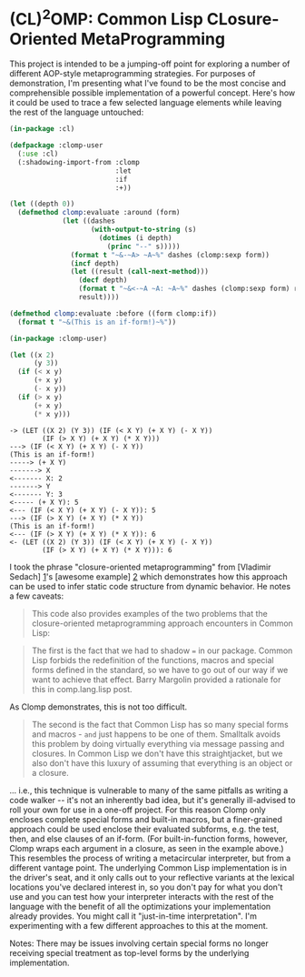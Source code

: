 (CL)<sup>2</sup>OMP: Common Lisp CLosure-Oriented MetaProgramming
=================================================================

This project is intended to be a jumping-off point for exploring a number of different AOP-style metaprogramming strategies. For purposes of demonstration, I'm presenting what I've found to be the most concise and comprehensible possible implementation of a powerful concept. Here's how it could be used to trace a few selected language elements while leaving the rest of the language untouched:

```lisp
(in-package :cl)

(defpackage :clomp-user
  (:use :cl)
  (:shadowing-import-from :clomp
                          :let
                          :if
                          :+))

(let ((depth 0))
  (defmethod clomp:evaluate :around (form)
             (let ((dashes
                    (with-output-to-string (s)
                      (dotimes (i depth)
                        (princ "--" s)))))
               (format t "~&-~A> ~A~%" dashes (clomp:sexp form))
               (incf depth)
               (let ((result (call-next-method)))
                 (decf depth)
                 (format t "~&<-~A ~A: ~A~%" dashes (clomp:sexp form) result)
                 result))))

(defmethod clomp:evaluate :before ((form clomp:if))
  (format t "~&(This is an if-form!)~%"))

(in-package :clomp-user)

(let ((x 2)
      (y 3))
  (if (< x y)
      (+ x y)
      (- x y))
  (if (> x y)
      (+ x y)
      (* x y)))
```

```
-> (LET ((X 2) (Y 3)) (IF (< X Y) (+ X Y) (- X Y))
        (IF (> X Y) (+ X Y) (* X Y)))
---> (IF (< X Y) (+ X Y) (- X Y))
(This is an if-form!)
-----> (+ X Y)
-------> X
<------- X: 2
-------> Y
<------- Y: 3
<----- (+ X Y): 5
<--- (IF (< X Y) (+ X Y) (- X Y)): 5
---> (IF (> X Y) (+ X Y) (* X Y))
(This is an if-form!)
<--- (IF (> X Y) (+ X Y) (* X Y)): 6
<- (LET ((X 2) (Y 3)) (IF (< X Y) (+ X Y) (- X Y))
        (IF (> X Y) (+ X Y) (* X Y))): 6
```

I took the phrase "closure-oriented metaprogramming" from [Vladimir Sedach] [1]'s [awesome example] [2] which demonstrates how this approach can be used to infer static code structure from dynamic behavior. He notes a few caveats:

> This code also provides examples of the two problems that the closure-oriented metaprogramming approach encounters in Common Lisp:

> The first is the fact that we had to shadow `=` in our package. Common Lisp forbids the redefinition of the functions, macros and special forms defined in the standard, so we have to go out of our way if we want to achieve that effect. Barry Margolin provided a rationale for this in comp.lang.lisp post.

As Clomp demonstrates, this is not too difficult.

> The second is the fact that Common Lisp has so many special forms and macros - `and` just happens to be one of them. Smalltalk avoids this problem by doing virtually everything via message passing and closures. In Common Lisp we don't have this straightjacket, but we also don't have this luxury of assuming that everything is an object or a closure.

... i.e., this technique is vulnerable to many of the same pitfalls as writing a code walker -- it's not an inherently bad idea, but it's generally ill-advised to roll your own for use in a one-off project. For this reason Clomp only encloses complete special forms and built-in macros, but a finer-grained approach could be used enclose their evaluated subforms, e.g. the test, then, and else clauses of an if-form. (For built-in-function forms, however, Clomp wraps each argument in a closure, as seen in the example above.) This resembles the process of writing a metacircular interpreter, but from a different vantage point. The underlying Common Lisp implementation is in the driver's seat, and it only calls out to your reflective variants at the lexical locations you've declared interest in, so you don't pay for what you don't use and you can test how your interpreter interacts with the rest of the language with the benefit of all the optimizations your implementation already provides. You might call it "just-in-time interpretation". I'm experimenting with a few different approaches to this at the moment.

Notes:
There may be issues involving certain special forms no longer receiving special treatment as top-level forms by the underlying implementation.

[1]:https://github.com/vsedach
[2]:http://carcaddar.blogspot.com/2009/04/closure-oriented-metaprogramming-via.html
